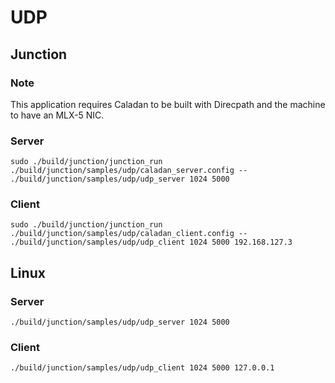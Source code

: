 # UDP
## Junction
### Note
This application requires Caladan to be built with Direcpath and the machine to have an MLX-5 NIC.

### Server
`sudo ./build/junction/junction_run ./build/junction/samples/udp/caladan_server.config -- ./build/junction/samples/udp/udp_server 1024 5000`

### Client
`sudo ./build/junction/junction_run ./build/junction/samples/udp/caladan_client.config -- ./build/junction/samples/udp/udp_client 1024 5000 192.168.127.3`

## Linux
### Server
`./build/junction/samples/udp/udp_server 1024 5000`

### Client
`./build/junction/samples/udp/udp_client 1024 5000 127.0.0.1`

